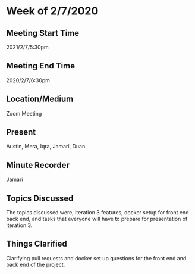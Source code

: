 # Week of 2/7/2020
 
## Meeting Start Time
 
2021/2/7/5:30pm
 
## Meeting End Time
 
2020/2/7/6:30pm
 
## Location/Medium
 
Zoom Meeting
 
## Present
 
Austin, Mera, Iqra, Jamari, Duan
 
## Minute Recorder
 
Jamari
 
## Topics Discussed
 
The topics discussed were, iteration 3 features, docker setup for front end back end, and tasks that everyone will have to prepare for presentation of iteration 3.

 
## Things Clarified
Clarifying pull requests and docker set up questions for the front end and back end of the project. 
